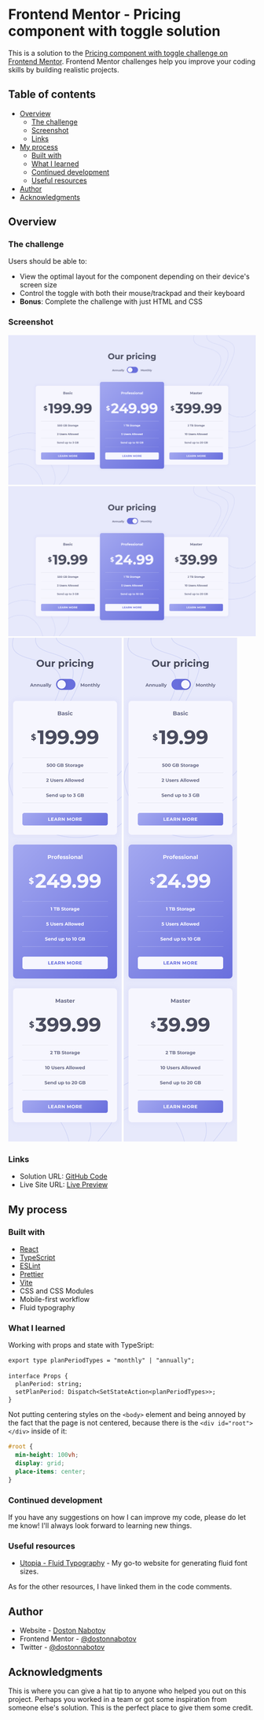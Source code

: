 # Frontend Mentor - Pricing component with toggle solution

This is a solution to the [Pricing component with toggle challenge on Frontend Mentor](https://www.frontendmentor.io/challenges/pricing-component-with-toggle-8vPwRMIC). Frontend Mentor challenges help you improve your coding skills by building realistic projects.

## Table of contents

- [Overview](#overview)
  - [The challenge](#the-challenge)
  - [Screenshot](#screenshot)
  - [Links](#links)
- [My process](#my-process)
  - [Built with](#built-with)
  - [What I learned](#what-i-learned)
  - [Continued development](#continued-development)
  - [Useful resources](#useful-resources)
- [Author](#author)
- [Acknowledgments](#acknowledgments)

## Overview

### The challenge

Users should be able to:

- View the optimal layout for the component depending on their device's screen size
- Control the toggle with both their mouse/trackpad and their keyboard
- **Bonus**: Complete the challenge with just HTML and CSS

### Screenshot

![Desktop Preview - Annually](/public/screenshots/desktop-preview_annually.png)
![Desktop Preview - Monthly](/public/screenshots/desktop-preview_monthly.png)
![Mobile Preview - Annually](/public/screenshots/mobile-preview_annually.png)
![Mobile Preview - Monthly](/public/screenshots/mobile-preview_monthly.png)

### Links

- Solution URL: [GitHub Code](https://github.com/dostonnabotov/fem_pricing-component-with-toggle)
- Live Site URL: [Live Preview](https://technophile-pricing-component.netlify.app/)

## My process

### Built with

- [React](https://reactjs.org/)
- [TypeScript](https://www.typescriptlang.org/)
- [ESLint](https://eslint.org/)
- [Prettier](https://prettier.io/)
- [Vite](https://vitejs.dev/)
- CSS and CSS Modules
- Mobile-first workflow
- Fluid typography

### What I learned

Working with props and state with TypeSript:

```tsx
export type planPeriodTypes = "monthly" | "annually";

interface Props {
  planPeriod: string;
  setPlanPeriod: Dispatch<SetStateAction<planPeriodTypes>>;
}
```

Not putting centering styles on the `<body>` element and being annoyed by the fact that the page is not centered, because there is the `<div id="root"></div>` inside of it:

```css
#root {
  min-height: 100vh;
  display: grid;
  place-items: center;
}
```

### Continued development

If you have any suggestions on how I can improve my code, please do let me know! I'll always look forward to learning new things.

### Useful resources

- [Utopia - Fluid Typography](https://utopia.fyi/type/calculator/) - My go-to website for generating fluid font sizes.

As for the other resources, I have linked them in the code comments.

## Author

- Website - [Doston Nabotov](https://dostonnabotov.netlify.app)
- Frontend Mentor - [@dostonnabotov](https://www.frontendmentor.io/profile/dostonnabotov)
- Twitter - [@dostonnabotov](https://www.twitter.com/dostonnabotov)

## Acknowledgments

This is where you can give a hat tip to anyone who helped you out on this project. Perhaps you worked in a team or got some inspiration from someone else's solution. This is the perfect place to give them some credit.
